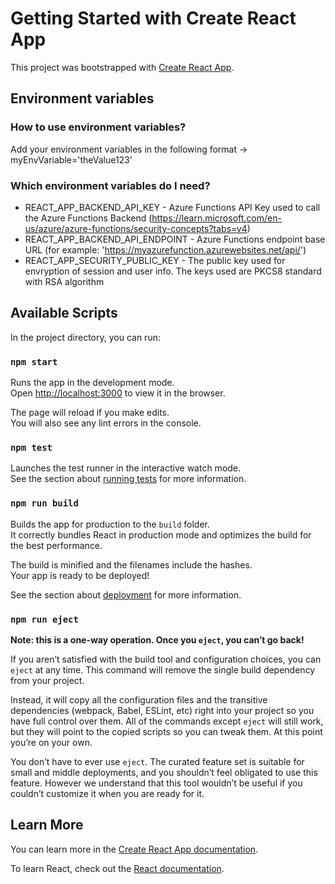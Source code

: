 # Getting Started with Create React App

This project was bootstrapped with [Create React App](https://github.com/facebook/create-react-app).

## Environment variables

### How to use environment variables?

Add your environment variables in the following format -> myEnvVariable='theValue123'

### Which environment variables do I need?

- REACT_APP_BACKEND_API_KEY - Azure Functions API Key used to call the Azure Functions Backend (https://learn.microsoft.com/en-us/azure/azure-functions/security-concepts?tabs=v4)
- REACT_APP_BACKEND_API_ENDPOINT - Azure Functions endpoint base URL (for example: 'https://myazurefunction.azurewebsites.net/api/')
- REACT_APP_SECURITY_PUBLIC_KEY - The public key used for envryption of session and user info. The keys used are PKCS8 standard with RSA algorithm

## Available Scripts

In the project directory, you can run:

### `npm start`

Runs the app in the development mode.\
Open [http://localhost:3000](http://localhost:3000) to view it in the browser.

The page will reload if you make edits.\
You will also see any lint errors in the console.

### `npm test`

Launches the test runner in the interactive watch mode.\
See the section about [running tests](https://facebook.github.io/create-react-app/docs/running-tests) for more information.

### `npm run build`

Builds the app for production to the `build` folder.\
It correctly bundles React in production mode and optimizes the build for the best performance.

The build is minified and the filenames include the hashes.\
Your app is ready to be deployed!

See the section about [deployment](https://facebook.github.io/create-react-app/docs/deployment) for more information.

### `npm run eject`

**Note: this is a one-way operation. Once you `eject`, you can’t go back!**

If you aren’t satisfied with the build tool and configuration choices, you can `eject` at any time. This command will remove the single build dependency from your project.

Instead, it will copy all the configuration files and the transitive dependencies (webpack, Babel, ESLint, etc) right into your project so you have full control over them. All of the commands except `eject` will still work, but they will point to the copied scripts so you can tweak them. At this point you’re on your own.

You don’t have to ever use `eject`. The curated feature set is suitable for small and middle deployments, and you shouldn’t feel obligated to use this feature. However we understand that this tool wouldn’t be useful if you couldn’t customize it when you are ready for it.

## Learn More

You can learn more in the [Create React App documentation](https://facebook.github.io/create-react-app/docs/getting-started).

To learn React, check out the [React documentation](https://reactjs.org/).
